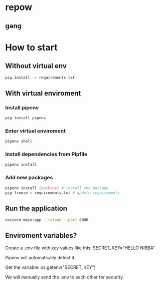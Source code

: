 # repow

## gang  

# How to start 

## Without virtual env
```bash
pip install -r requirements.txt
```

## With virtual enviroment

### Install pipenv
```bash
pip install pipenv
```

### Enter virtual enviroment
```bash
pipenv shell
```

### Install dependencies from Pipfile
```bash
pipenv install
```

### Add new packages 
```bash
pipenv install [package] # install the package
pip freeze > requirements.txt # update requirements
```

## Run the application
```bash
uvicorn main:app --reload --port 8000
```

## Enviroment variables?

Create a .env file with key values like this: SECRET_KEY="HELLO NIBBA"

Pipenv will automatically detect it.

Get the variable: os.getenv("SECRET_KEY")

We will manually send the .env to each other for security. 